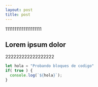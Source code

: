 ```yaml
---
layout: post
title: post
---
```


11111111111111111111

## Lorem ipsum dolor

222222222222222222

```javascript
let hola = "Probando bloques de codigo"
if( true ) {
  console.log(`${hola}`);
}
```
